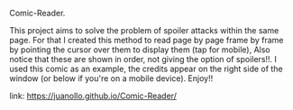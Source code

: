 Comic-Reader.

This project aims to solve the problem of spoiler attacks within the same page. 
For that I created this method to read page by page frame by frame by pointing the 
cursor over them to display them (tap for mobile), Also notice that these are shown in order, 
not giving the option of spoilers!!. I used this comic as an example, 
the credits appear on the right side of the window (or below if you're on a mobile device). Enjoy!! 

link: https://juanollo.github.io/Comic-Reader/
